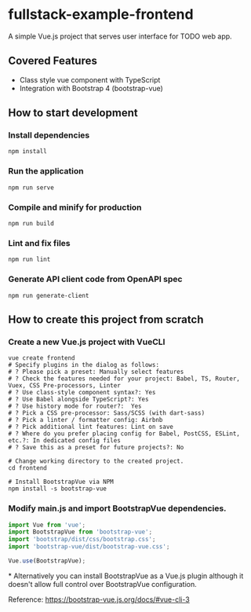# fullstack-example-frontend

A simple Vue.js project that serves user interface for TODO web app.

## Covered Features

* Class style vue component with TypeScript
* Integration with Bootstrap 4 (bootstrap-vue)

## How to start development

### Install dependencies

```shell
npm install
```

### Run the application

```shell
npm run serve
```

### Compile and minify for production

```shell
npm run build
```

### Lint and fix files

```shell
npm run lint
```

### Generate API client code from OpenAPI spec

```
npm run generate-client
```

## How to create this project from scratch

### Create a new Vue.js project with VueCLI

```shell
vue create frontend 
# Specify plugins in the dialog as follows:
# ? Please pick a preset: Manually select features
# ? Check the features needed for your project: Babel, TS, Router, Vuex, CSS Pre-processors, Linter
# ? Use class-style component syntax?: Yes
# ? Use Babel alongside TypeScript?: Yes
# ? Use history mode for router?:  Yes
# ? Pick a CSS pre-processor: Sass/SCSS (with dart-sass)
# ? Pick a linter / formatter config: Airbnb
# ? Pick additional lint features: Lint on save
# ? Where do you prefer placing config for Babel, PostCSS, ESLint, etc.?: In dedicated config files
# ? Save this as a preset for future projects?: No

# Change working directory to the created project.
cd frontend

# Install BootstrapVue via NPM
npm install -s bootstrap-vue
```

### Modify main.js and import BootstrapVue dependencies.

```typescript
import Vue from 'vue';
import BootstrapVue from 'bootstrap-vue';
import 'bootstrap/dist/css/bootstrap.css';
import 'bootstrap-vue/dist/bootstrap-vue.css';

Vue.use(BootstrapVue);
```

\* Alternatively you can install BootstrapVue as a Vue.js plugin although it doesn't allow full control over BootstrapVue configuration.

Reference: https://bootstrap-vue.js.org/docs/#vue-cli-3 

